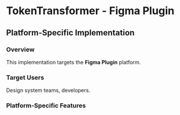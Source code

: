 # TokenTransformer - Figma Plugin

## Platform-Specific Implementation

### Overview
This implementation targets the **Figma Plugin** platform.

### Target Users
Design system teams, developers.

### Platform-Specific Features
